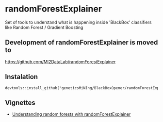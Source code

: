 # randomForestExplainer

Set of tools to understand what is happening inside 'BlackBox' classifiers like Random Forest / Gradient Boosting

## Development of randomForestExplainer is moved to 

https://github.com/MI2DataLab/randomForestExplainer

## Instalation

```
devtools::install_github("geneticsMiNIng/BlackBoxOpener/randomForestExplainer")
```

## Vignettes 

* [Understanding random forests with randomForestExplainer](https://rawgit.com/geneticsMiNIng/BlackBoxOpener/master/randomForestExplainer/inst/doc/randomForestExplainer.html)
